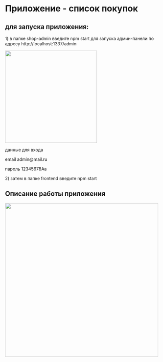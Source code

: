 <h1>Приложение - список покупок</h1>

<h2>для запуска приложения:</h2>
<p>1) в папке shop-admin введите npm start для запуска админ-панели по адресу 
http://localhost:1337/admin</p>
<img src="https://i.ibb.co/Gp2ZySH/admin.png" height="300"/>

<p>данные для входа</p>
<p>email admin@mail.ru</p>
<p>пароль 12345678Aa</p>

<p>2) затем в папке frontend введите npm start</p>

<h2>Описание работы приложения</h2>
<div id="skills" align="left">
  <img src="https://i.ibb.co/v3yQYYV/3.png" height="500"/>
</div>
